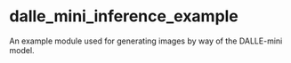 # dalle_mini_inference_example
An example module used for generating images by way of the DALLE-mini model.

